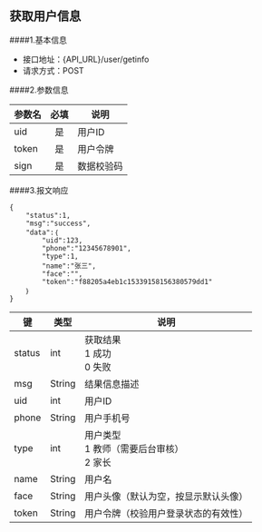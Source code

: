 ## 获取用户信息

####1.基本信息
- 接口地址：{API_URL}/user/getinfo  
- 请求方式：POST


####2.参数信息  

| 参数名    | 必填      | 说明      |
| -------   |:-------:  |--------   |
| uid       | 是        | 用户ID    |
| token     | 是        | 用户令牌  |
| sign      | 是        | 数据校验码|


####3.报文响应

```
{
	"status":1,
	"msg":"success",
	"data":｛
		"uid":123,
		"phone":"12345678901",
		"type":1,
		"name":"张三",
		"face":"",
		"token":"f88205a4eb1c15339158156380579dd1"
	｝
}
```

|键    |类型  |说明  |
|------|------|------|
|status|int   |获取结果<br>1 成功<br>0 失败|
|msg   |String|结果信息描述|
|uid   |int   |用户ID|
|phone |String|用户手机号|
|type  |int   |用户类型<br>1 教师（需要后台审核）<br>2 家长|
|name  |String|用户名|
|face  |String|用户头像（默认为空，按显示默认头像）|
|token |String|用户令牌（校验用户登录状态的有效性）|
